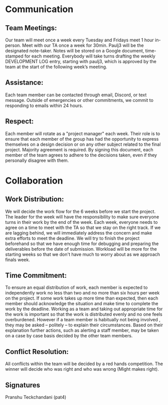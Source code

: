 # Communication
## Team Meetings: 
Our team will meet once a week every Tuesday and Fridays meet 1 hour in-person. Meet with our TA once a week for 30min. Paulj3 will be the designated note-taker. Notes will be stored on a Google document, time-stamped for each meeting. Everybody will take turns drafting the weekly DEVELOPMENT LOG entry, starting with paulj3, which is approved by the team at the start of the following week’s meeting.
## Assistance:
 Each team member can be contacted through email, Discord, or text message. Outside of emergencies or other commitments, we commit to responding to emails within 24 hours.
## Respect:
 Each member will rotate as a "project manager" each week. Their role is to ensure that each member of the group has had the opportunity to express themselves on a design decision or on any other subject related to the final project. Majority agreement is required. By signing this document, each member of the team agrees to adhere to the decisions taken, even if they personally disagree with them.
 
 
 
 
 
 
 
# Collaboration
## Work Distribution: 
We will decide the work flow for the 6 weeks before we start the project. The leader for the week will have the responsibility to make sure everyone turns in their work by the end of the week. Each week, everyone needs to agree on a time to meet with the TA so that we stay on the right track. If we are lagging behind, we will immediately address the concern and make extra efforts to meet the deadline. We will try to finish the project beforehand so that we have enough time for debugging and preparing the deliverables before the date of submission. Workload will be more for the starting weeks so that we don't have much to worry about as we approach finals week.
## Time Commitment: 
To ensure an equal distribution of work, each member is expected to independently work no less than two and no more than six hours per week on the project. If some work takes up more time than expected, then each member should acknowledge the situation and make time to complete the work by the deadline. Working as a team and taking out appropriate time for the work is important so that the work is distributed evenly and no one feels overburdened.
However if a team member is habitually not being involved , they may be asked – politely – to explain their circumstances. Based on their explanation further actions, such as alerting a staff member, may be taken on a case by case basis decided by the other team members.
## Conflict Resolution: 
All conflicts within the team will be decided by a red hands competition. The winner will decide who was right and who was wrong (Might makes right).
## Signatures
Pranshu Teckchandani (pat4)

